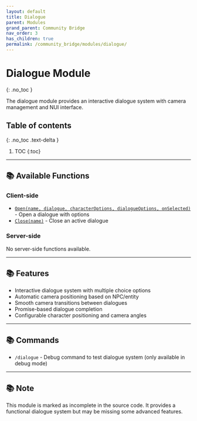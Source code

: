 ```yaml
---
layout: default
title: Dialogue
parent: Modules
grand_parent: Community Bridge
nav_order: 3
has_children: true
permalink: /community_bridge/modules/dialogue/
---
```


# Dialogue Module
{: .no_toc }

The dialogue module provides an interactive dialogue system with camera management and NUI interface.

## Table of contents
{: .no_toc .text-delta }

1. TOC
{:toc}

---

## 📚 Available Functions

### Client-side
- [`Open(name, dialogue, characterOptions, dialogueOptions, onSelected)`](client.md#open) - Open a dialogue with options
- [`Close(name)`](client.md#close) - Close an active dialogue

### Server-side
No server-side functions available.

---

## 📚 Features

- Interactive dialogue system with multiple choice options
- Automatic camera positioning based on NPC/entity
- Smooth camera transitions between dialogues
- Promise-based dialogue completion
- Configurable character positioning and camera angles

---

## 📚 Commands

- `/dialogue` - Debug command to test dialogue system (only available in debug mode)

---

## 📚 Note

This module is marked as incomplete in the source code. It provides a functional dialogue system but may be missing some advanced features.

